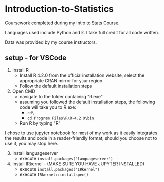 # Introduction-to-Statistics
Coursework completed during my Intro to Stats Course. 

Languages used include Python and R. I take full credit for all code written.

Data was provided by my course instructors.

## setup - for VSCode

1. Install R
    - Install R 4.2.0 from the official installation website, select the appropriate CRAN mirror for your region 
    - Follow the default installation steps
2. Open CMD
    - navigate to the folder containing "R.exe"
    - assuming you followed the default installation steps, the following code will take you to R.exe:
        - ``` cd\ ```
        - ``` cd Program Files\R\R-4.2.0\bin ```
    - Run R by typing "R"

I chose to use jupyter notebook for most of my work as it easily integrates the results and code in a reader-friendly format,
should you choose not to use it, you may stop here. 

3. Install languageserver
    - execute ``` install.packages("languageserver") ```
4. Install IRkernel - (MAKE SURE YOU HAVE JUPYTER INSTALLED)
    - execute ``` install.packages("IRkernel") ```
    - execute ``` IRkernel::installspec() ```